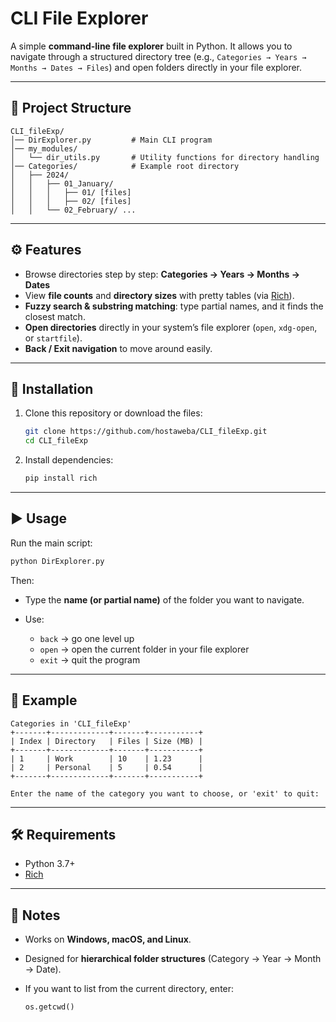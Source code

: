 

# CLI File Explorer

A simple **command-line file explorer** built in Python. It allows you to navigate through a structured directory tree (e.g., `Categories → Years → Months → Dates → Files`) and open folders directly in your file explorer.

---

## 📂 Project Structure

```
CLI_fileExp/
│── DirExplorer.py         # Main CLI program
│── my_modules/
│   └── dir_utils.py       # Utility functions for directory handling
│── Categories/            # Example root directory
│   ├── 2024/
│   │   ├── 01_January/
│   │   │   ├── 01/ [files]
│   │   │   ├── 02/ [files]
│   │   └── 02_February/ ...
```

---

## ⚙️ Features

* Browse directories step by step:
  **Categories → Years → Months → Dates**
* View **file counts** and **directory sizes** with pretty tables (via [Rich](https://github.com/Textualize/rich)).
* **Fuzzy search & substring matching**: type partial names, and it finds the closest match.
* **Open directories** directly in your system’s file explorer (`open`, `xdg-open`, or `startfile`).
* **Back / Exit navigation** to move around easily.

---

## 🚀 Installation

1. Clone this repository or download the files:

   ```bash
   git clone https://github.com/hostaweba/CLI_fileExp.git
   cd CLI_fileExp
   ```

2. Install dependencies:

   ```bash
   pip install rich
   ```

---

## ▶️ Usage

Run the main script:

```bash
python DirExplorer.py
```

Then:

* Type the **name (or partial name)** of the folder you want to navigate.
* Use:

  * `back` → go one level up
  * `open` → open the current folder in your file explorer
  * `exit` → quit the program

---

## 📸 Example

```
Categories in 'CLI_fileExp'
+-------+-------------+-------+-----------+
| Index | Directory   | Files | Size (MB) |
+-------+-------------+-------+-----------+
| 1     | Work        | 10    | 1.23      |
| 2     | Personal    | 5     | 0.54      |
+-------+-------------+-------+-----------+

Enter the name of the category you want to choose, or 'exit' to quit:
```

---

## 🛠️ Requirements

* Python 3.7+
* [Rich](https://pypi.org/project/rich/)

---

## 📌 Notes

* Works on **Windows, macOS, and Linux**.
* Designed for **hierarchical folder structures** (Category → Year → Month → Date).
* If you want to list from the current directory, enter:

  ```python
  os.getcwd()
  ```


